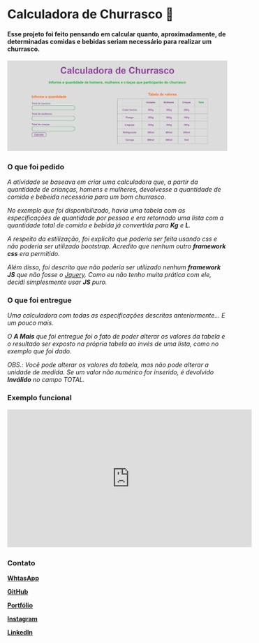 # Calculadora de Churrasco 🍖

#### Esse projeto foi feito pensando em calcular quanto, aproximadamente, de determinadas comidas e bebidas seriam necessário para realizar um churrasco.

![Imagem representativa de churrasco](./imgs/imagem_da_aplicacao.png)

### O que foi pedido

_A atividade se baseava em criar uma calculadora que, a partir da quantidade de crianças, homens e mulheres, devolvesse a quantidade de comida e bebeida necessária para um bom churrasco._

_No exemplo que foi disponibilizado, havia uma tabela com as especificações de quantidade por pessoa e era retornado uma lista com a quantidade total de comida e bebida já convertida para **Kg** e **L**._

_A respeito da estilização, foi explicito que poderia ser feita usando css e não poderia ser utilizado bootstrap. Acredito que nenhum outro **framework css** era permitido._

_Além disso, foi descrito que não poderia ser utilizado nenhum **framework JS** que não fosse o [Jquery](https://jquery.com/). Como eu não tenho muita prática com ele, decidi simplesmente usar **JS** puro._

### O que foi entregue

_Uma calculadora com todas as especificações descritas anteriormente... E um pouco mais._

_O **A Mais** que foi entregue foi o fato de poder alterar os valores da tabela e o resultado ser exposto na própria tabela ao invés de uma lista, como no exemplo que foi dado._

_OBS.: Você pode alterar os valores da tabela, mas não pode alterar a unidade de medida. Se um valor não numérico for inserido, é devolvido **Inválido** no campo TOTAL._

### Exemplo funcional

<iframe width="560" height="315" src="https://www.youtube.com/embed/UpeY3a5O6wY?si=ThFiH-3SSecStl-4" title="YouTube video player" frameborder="0" allow="accelerometer; autoplay; clipboard-write; encrypted-media; gyroscope; picture-in-picture; web-share" referrerpolicy="strict-origin-when-cross-origin" allowfullscreen></iframe>

### Contato

**[WhtasApp](https://wa.link/r91uae)**

**[GitHub](https://github.com/BunoQueiroz/)**

**[Portfólio](https://www.brunoq.com.br/)**

**[Instagram](https://www.instagram.com/bruno.castro.q/)**

**[LinkedIn](https://www.linkedin.com/in/bruno-de-castro-queiroz-47a911225/)**
